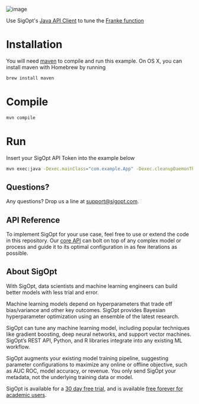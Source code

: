 ![image](https://sigopt.com/static/img/SigOpt_logo_horiz.png?raw=true)

Use SigOpt's [Java API Client](https://sigopt.com/docs/overview/java) to tune the [Franke function](http://www.sfu.ca/~ssurjano/franke2d.html)

# Installation
You will need [maven](https://maven.apache.org/) to compile and run this example.
On OS X, you can install maven with Homebrew by running

```bash
brew install maven
```

# Compile

```bash
mvn compile
```

# Run
Insert your SigOpt API Token into the example below

```bash
mvn exec:java -Dexec.mainClass="com.example.App" -Dexec.cleanupDaemonThreads="false" -Dexec.args="--client_token SIGOPT_API_TOKEN"
```

## Questions?
Any questions? Drop us a line at [support@sigopt.com](mailto:support@sigopt.com).

## API Reference
To implement SigOpt for your use case, feel free to use or extend the code in this repository. Our [core API](https://sigopt.com/docs) can bolt on top of any complex model or process and guide it to its optimal configuration in as few iterations as possible. 

## About SigOpt

With SigOpt, data scientists and machine learning engineers can build better models with less trial and error.

Machine learning models depend on hyperparameters that trade off bias/variance and other key outcomes. SigOpt provides Bayesian hyperparameter optimization using an ensemble of the latest research.

SigOpt can tune any machine learning model, including popular techniques like gradient boosting, deep neural networks, and support vector machines. SigOpt’s REST API, Python, and R libraries integrate into any existing ML workflow.

SigOpt augments your existing model training pipeline, suggesting parameter configurations to maximize any online or offline objective, such as AUC ROC, model accuracy, or revenue. You only send SigOpt your metadata, not the underlying training data or model.

SigOpt is available for a [30 day free trial](https://sigopt.com/signup), and is available [free forever for academic users](https://sigopt.com/edu).
